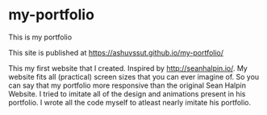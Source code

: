 # my-portfolio
This is my portfolio

This site is published at https://ashuvssut.github.io/my-portfolio/

This my first website that I created. Inspired by http://seanhalpin.io/. 
My website fits all (practical) screen sizes that you can ever imagine of. So you can say that my portfolio more responsive than the original Sean Halpin Website.
I tried to imitate all of the design and animations present in his portfolio. I wrote all the code myself to atleast nearly imitate his portfolio.
